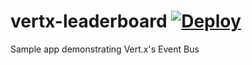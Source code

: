 vertx-leaderboard  [![Deploy](https://www.herokucdn.com/deploy/button.png)](https://heroku.com/deploy)
=================

Sample app demonstrating Vert.x's Event Bus
